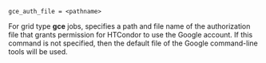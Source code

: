     gce_auth_file = <pathname>

For grid type **gce** jobs, specifies a path and file name of the
authorization file that grants permission for HTCondor to use the Google
account. If this command is not specified, then the default file of the
Google command-line tools will be used.
